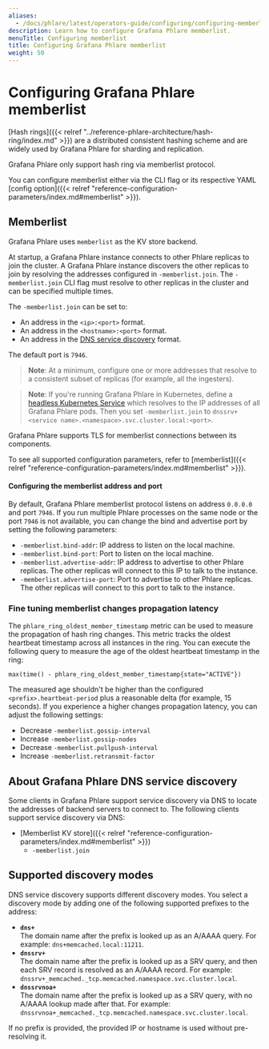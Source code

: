 ```yaml
---
aliases:
  - /docs/phlare/latest/operators-guide/configuring/configuring-memberlist/
description: Learn how to configure Grafana Phlare memberlist.
menuTitle: Configuring memberlist
title: Configuring Grafana Phlare memberlist
weight: 50
---
```


# Configuring Grafana Phlare memberlist

[Hash rings]({{< relref "../reference-phlare-architecture/hash-ring/index.md" >}}) are a distributed consistent hashing scheme and are widely used by Grafana Phlare for sharding and replication.

Grafana Phlare only support hash ring via memberlist protocol.

You can configure memberlist either via the CLI flag or its respective YAML [config option]({{< relref "reference-configuration-parameters/index.md#memberlist" >}}).

## Memberlist

Grafana Phlare uses `memberlist` as the KV store backend.

At startup, a Grafana Phlare instance connects to other Phlare replicas to join the cluster.
A Grafana Phlare instance discovers the other replicas to join by resolving the addresses configured in `-memberlist.join`.
The `-memberlist.join` CLI flag must resolve to other replicas in the cluster and can be specified multiple times.

The `-memberlist.join` can be set to:

- An address in the `<ip>:<port>` format.
- An address in the `<hostname>:<port>` format.
- An address in the [DNS service discovery](#supported-discovery-modes) format.

The default port is `7946`.

> **Note**: At a minimum, configure one or more addresses that resolve to a consistent subset of replicas (for example, all the ingesters).

> **Note**: If you're running Grafana Phlare in Kubernetes, define a [headless Kubernetes Service](https://kubernetes.io/docs/concepts/services-networking/service/#headless-services) which resolves to the IP addresses of all Grafana Phlare pods. Then you set `-memberlist.join` to `dnssrv+<service name>.<namespace>.svc.cluster.local:<port>`.

Grafana Phlare supports TLS for memberlist connections between its components.

To see all supported configuration parameters, refer to [memberlist]({{< relref "reference-configuration-parameters/index.md#memberlist" >}}).

#### Configuring the memberlist address and port

By default, Grafana Phlare memberlist protocol listens on address `0.0.0.0` and port `7946`.
If you run multiple Phlare processes on the same node or the port `7946` is not available, you can change the bind and advertise port by setting the following parameters:

- `-memberlist.bind-addr`: IP address to listen on the local machine.
- `-memberlist.bind-port`: Port to listen on the local machine.
- `-memberlist.advertise-addr`: IP address to advertise to other Phlare replicas. The other replicas will connect to this IP to talk to the instance.
- `-memberlist.advertise-port`: Port to advertise to other Phlare replicas. The other replicas will connect to this port to talk to the instance.

### Fine tuning memberlist changes propagation latency

The `phlare_ring_oldest_member_timestamp` metric can be used to measure the propagation of hash ring changes.
This metric tracks the oldest heartbeat timestamp across all instances in the ring.
You can execute the following query to measure the age of the oldest heartbeat timestamp in the ring:

```promql
max(time() - phlare_ring_oldest_member_timestamp{state="ACTIVE"})
```

The measured age shouldn't be higher than the configured `<prefix>.heartbeat-period` plus a reasonable delta (for example, 15 seconds).
If you experience a higher changes propagation latency, you can adjust the following settings:

- Decrease `-memberlist.gossip-interval`
- Increase `-memberlist.gossip-nodes`
- Decrease `-memberlist.pullpush-interval`
- Increase `-memberlist.retransmit-factor`

## About Grafana Phlare DNS service discovery

Some clients in Grafana Phlare support service discovery via DNS to locate the addresses of backend servers to connect to. The following clients support service discovery via DNS:

- [Memberlist KV store]({{< relref "reference-configuration-parameters/index.md#memberlist" >}})
  - `-memberlist.join`

## Supported discovery modes

DNS service discovery supports different discovery modes.
You select a discovery mode by adding one of the following supported prefixes to the address:

- **`dns+`**<br />
  The domain name after the prefix is looked up as an A/AAAA query. For example: `dns+memcached.local:11211`.
- **`dnssrv+`**<br />
  The domain name after the prefix is looked up as a SRV query, and then each SRV record is resolved as an A/AAAA record. For example: `dnssrv+_memcached._tcp.memcached.namespace.svc.cluster.local`.
- **`dnssrvnoa+`**<br />
  The domain name after the prefix is looked up as a SRV query, with no A/AAAA lookup made after that. For example: `dnssrvnoa+_memcached._tcp.memcached.namespace.svc.cluster.local`.

If no prefix is provided, the provided IP or hostname is used without pre-resolving it.

